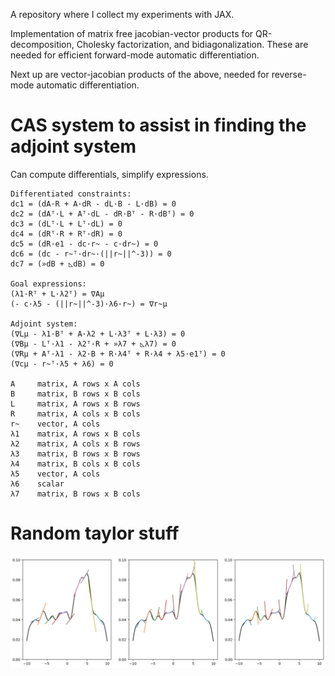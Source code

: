 A repository where I collect my experiments with JAX.

Implementation of matrix free jacobian-vector products for QR-decomposition, Cholesky factorization, and bidiagonalization. These are needed for efficient forward-mode automatic differentiation.

Next up are vector-jacobian products of the above, needed for reverse-mode automatic differentiation.

# CAS system to assist in finding the adjoint system
Can compute differentials, simplify expressions.
```text
Differentiated constraints:
dc1 = (dA·R + A·dR - dL·B - L·dB) = 0
dc2 = (dAᵀ·L + Aᵀ·dL - dR·Bᵀ - R·dBᵀ) = 0
dc3 = (dLᵀ·L + Lᵀ·dL) = 0
dc4 = (dRᵀ·R + Rᵀ·dR) = 0
dc5 = (dR·e1 - dc·r~ - c·dr~) = 0
dc6 = (dc - r~ᵀ·dr~·(||r~||^-3)) = 0
dc7 = (»dB + ◺dB) = 0

Goal expressions:
(λ1·Rᵀ + L·λ2ᵀ) = ∇Aµ
(- c·λ5 - (||r~||^-3)·λ6·r~) = ∇r~µ

Adjoint system:
(∇Lµ - λ1·Bᵀ + A·λ2 + L·λ3ᵀ + L·λ3) = 0
(∇Bµ - Lᵀ·λ1 - λ2ᵀ·R + »λ7 + ◺λ7) = 0
(∇Rµ + Aᵀ·λ1 - λ2·B + R·λ4ᵀ + R·λ4 + λ5·e1ᵀ) = 0
(∇cµ - r~ᵀ·λ5 + λ6) = 0

A     matrix, A rows x A cols
B     matrix, B rows x B cols
L     matrix, A rows x B rows
R     matrix, A cols x B cols
r~    vector, A cols
λ1    matrix, A rows x B cols
λ2    matrix, A cols x B rows
λ3    matrix, B rows x B rows
λ4    matrix, B cols x B cols
λ5    vector, A cols
λ6    scalar
λ7    matrix, B rows x B cols
```

# Random taylor stuff

![alt text](image.png)
